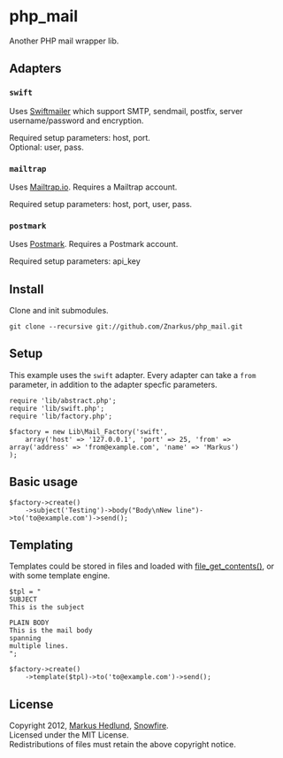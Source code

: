 # php_mail

Another PHP mail wrapper lib.


## Adapters

### `swift`

Uses [Swiftmailer](http://swiftmailer.org/) which support SMTP, sendmail,
postfix, server username/password and encryption.

Required setup parameters: host, port.  
Optional: user, pass.

### `mailtrap`

Uses [Mailtrap.io](http://mailtrap.io/). Requires a Mailtrap account.

Required setup parameters: host, port, user, pass.  

### `postmark`

Uses [Postmark](http://postmarkapp.com/). Requires a Postmark account.

Required setup parameters: api_key


## Install

Clone and init submodules.

	git clone --recursive git://github.com/Znarkus/php_mail.git


## Setup

This example uses the `swift` adapter. Every adapter can take a `from`
parameter, in addition to the adapter specfic parameters.

	require 'lib/abstract.php';
	require 'lib/swift.php';
	require 'lib/factory.php';

	$factory = new Lib\Mail_Factory('swift', 
		array('host' => '127.0.0.1', 'port' => 25, 'from' => array('address' => 'from@example.com', 'name' => 'Markus')
	);


## Basic usage

	$factory->create()
		->subject('Testing')->body("Body\nNew line")->to('to@example.com')->send();


## Templating

Templates could be stored in files and loaded with
[file_get_contents()](http://php.net/manual/en/function.file-get-contents.php), or with some template engine.

	$tpl = "
	SUBJECT
	This is the subject

	PLAIN BODY
	This is the mail body
	spanning
	multiple lines.
	";

	$factory->create()
		->template($tpl)->to('to@example.com')->send();


## License

Copyright 2012, [Markus Hedlund](http://markushedlund.com), [Snowfire](http://snowfireit.com).  
Licensed under the MIT License.  
Redistributions of files must retain the above copyright notice.